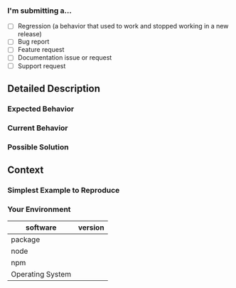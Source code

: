 <!-- Provide a general summary of the issue in the Title above -->

### I'm submitting a...
<!-- Check one of the following options with "x" -->

- [ ] Regression (a behavior that used to work and stopped working in a new release)
- [ ] Bug report  <!-- Please search GitHub for a similar issue or PR before submitting -->
- [ ] Feature request
- [ ] Documentation issue or request
- [ ] Support request

## Detailed Description
<!-- Provide a detailed description of the issue, change or addition you are proposing -->

### Expected Behavior
<!-- If you're describing a bug, tell us what should happen -->
<!-- If you're suggesting a change/improvement, tell us how it should work -->

### Current Behavior
<!-- If describing a bug, tell us what happens instead of the expected behavior -->
<!-- If suggesting a change/improvement, explain the difference from current behavior -->

### Possible Solution
<!-- Not obligatory, but suggest a fix/reason for the bug, -->
<!-- or ideas how to implement the addition or change -->

## Context
<!-- Why is this change important to you? How would you use it? -->
<!-- How can it benefit other users? -->

### Simplest Example to Reproduce
<!-- If describing a bug, tell us what request options we can use to reproduce the same bug/behavior -->

### Your Environment
<!-- Include as many relevant details about the environment you experienced the bug in -->

| software         | version
| ---------------- | -------
| package          |
| node             |
| npm              |
| Operating System |
